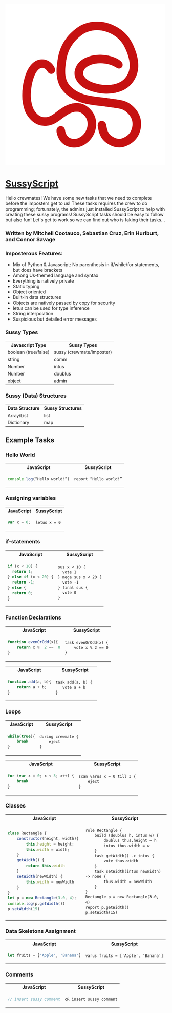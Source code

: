 <img src=./docs/SussyScriptLogo.png width="500" height="500">

# [SussyScript](https://github.com/connorsavage/SussyScript)

Hello crewmates! We have some new tasks that we need to complete before the imposters get to us! These tasks requires the crew to do programming; fortunately, the admins just installed SussyScript to help with creating these sussy programs! SussyScript tasks should be easy to follow but also fun! Let's get to work so we can find out who is faking their tasks...

### Written by Mitchell Cootauco, Sebastian Cruz, Erin Hurlburt, and Connor Savage

### Imposterous Features:

- Mix of Python & Javascript: No parenthesis in if/while/for statements, but does have brackets
- Among Us-themed language and syntax
- Everything is natively private
- Static typing
- Object oriented
- Built-in data structures
- Objects are natively passed by copy for security
- letus can be used for type inference
- String interpolation
- Suspicious but detailed error messages

### Sussy Types

<table>
  <tr>
    <th>Javascript Type</th>
    <th>Sussy Types</th>
  </tr>
  <tr>
    <td>boolean (true/false)</td>
    <td>sussy (crewmate/imposter)</td>
  </tr>
  <tr>
    <td>string</td>
    <td>comm</td>
  </tr>
  <tr>
    <td>Number</td>
    <td>intus</td>
  </tr>
  <tr>
    <td>Number</td>
    <td>doublus</td>
  </tr>
  <tr>
    <td>object</td>
    <td>admin</td>
  </tr>
</table>

### Sussy (Data) Structures

<table>
  <tr>
    <th>Data Structure</th>
    <th>Sussy Structures</th>
  </tr>
  <tr>
    <td>Array/List</td>
    <td>list</td>
  </tr>
  <tr>
    <td>Dictionary</td>
    <td>map</td>
  </tr>
</table>

## Example Tasks

### Hello World

<table>
<tr> <th>JavaScript</th><th>SussyScript</th><tr>
</tr>
<td>

```javascript
console.log(“Hello world!”)
```

</td>

<td>

```
report “Hello world!”
```

</td>
</table>

### Assigning variables

<table>
<tr> <th>JavaScript</th><th>SussyScript</th><tr>
</tr>
<td>

```javascript
var x = 0;
```

</td>

<td>

```
letus x = 0
```

</td>
</table>

### if-statements

<table>
<tr> <th>JavaScript</th><th>SussyScript</th><tr>
</tr>
<td>
    
```javascript
if (x < 10) {
  return 1;
} else if (x < 20) {
  return -1;
} else {
  return 0;
}
```
</td>
<td>
    
```
sus x < 10 {
  vote 1
} mega sus x < 20 {
  vote -1
} final sus {
  vote 0
} 
```
</td>
</table>

### Function Declarations

<table>
<tr> <th>JavaScript</th><th>SussyScript</th><tr>
</tr>
<td>
    
```javascript
function evenOrOdd(x){
    return x %  2 ==  0
}
```
</td>
<td>
    
```
task evenOrOdd(x) {
    vote x % 2 == 0
}
```
</td>
</table>

<table>
<tr> <th>JavaScript</th><th>SussyScript</th><tr>
</tr>
<td>
    
```javascript
function add(a, b){
    return a + b;
}
```
</td>
<td>
    
```
task add(a, b) { 
   vote a + b
}
```
</td>
</table>

### Loops

<table>
<tr> <th>JavaScript</th><th>SussyScript</th><tr>
</tr>
<td>
    
```javascript
while(true){
    break
}
```
</td>
<td>
    
```
during crewmate {
    eject
}
```
</td>
</table>

<table>
<tr> <th>JavaScript</th><th>SussyScript</th><tr>
</tr>
<td>
    
```javascript
for (var x = 0; x < 3; x++) {
    break
}
```
</td>
<td>
    
```
scan varus x = 0 till 3 {
    eject
}
```
</td>
</table>

### Classes

<table>
<tr> <th>JavaScript</th><th>SussyScript</th><tr>
</tr>
<td>
    
```javascript
class Rectangle {
    constructor(height, width){ 
        this.height = height;
        this.width = width;
    }
    getWidth() {
        return this.width
    }
    setWidth(newWidth) {
        this.width = newWidth
    }
}
let p = new Rectangle(3.0, 4);
console.log(p.getWidth())
p.setWidth(15)
```
</td>
<td>
    
```
role Rectangle {
    build (doublus h, intus w) {
        doublus thus.height = h
        intus thus.width = w
    }
    task getWidth() -> intus {
        vote thus.width
    }
    task setWidth(intus newWidth) -> none {
        thus.width = newWidth
    }
}
Rectangle p = new Rectangle(3.0, 4)
report p.getWidth()
p.setWidth(15)
```
</td>
</table>

### Data Skeletons Assignment

<table>
<tr> <th>JavaScript</th><th>SussyScript</th><tr>
</tr>
<td>
    
```javascript
let fruits = ['Apple', 'Banana']
```
</td>
<td>
    
```
varus fruits = ['Apple', 'Banana']
```
</td>
</table>

### Comments

<table>
<tr> <th>JavaScript</th><th>SussyScript</th><tr>
</tr>
<td> 
    
```javascript
// insert sussy comment
```
</td>
<td>
    
```
cR insert sussy comment
```
</td>
</table>
